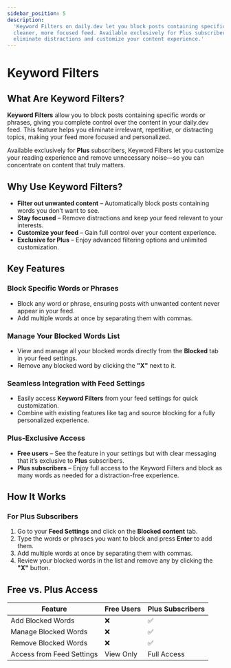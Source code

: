 ```yaml
---
sidebar_position: 5
description:
  'Keyword Filters on daily.dev let you block posts containing specific words or phrases for a
  cleaner, more focused feed. Available exclusively for Plus subscribers, this feature helps you
  eliminate distractions and customize your content experience.'
---
```


# Keyword Filters

## What Are Keyword Filters?

**Keyword Filters** allow you to block posts containing specific words or phrases, giving you
complete control over the content in your daily.dev feed. This feature helps you eliminate
irrelevant, repetitive, or distracting topics, making your feed more focused and personalized.

Available exclusively for **Plus** subscribers, Keyword Filters let you customize your reading
experience and remove unnecessary noise—so you can concentrate on content that truly matters.

## Why Use Keyword Filters?

- **Filter out unwanted content** – Automatically block posts containing words you don’t want to
  see.
- **Stay focused** – Remove distractions and keep your feed relevant to your interests.
- **Customize your feed** – Gain full control over your content experience.
- **Exclusive for Plus** – Enjoy advanced filtering options and unlimited customization.

## Key Features

### Block Specific Words or Phrases

- Block any word or phrase, ensuring posts with unwanted content never appear in your feed.
- Add multiple words at once by separating them with commas.

### Manage Your Blocked Words List

- View and manage all your blocked words directly from the **Blocked** tab in your feed settings.
- Remove any blocked word by clicking the **"X"** next to it.

### Seamless Integration with Feed Settings

- Easily access **Keyword Filters** from your feed settings for quick customization.
- Combine with existing features like tag and source blocking for a fully personalized experience.

### Plus-Exclusive Access

- **Free users** – See the feature in your settings but with clear messaging that it’s exclusive to
  **Plus** subscribers.
- **Plus subscribers** – Enjoy full access to the Keyword Filters and block as many words as needed
  for a distraction-free experience.

## How It Works

### For Plus Subscribers

1. Go to your **Feed Settings** and click on the **Blocked content** tab.
2. Type the words or phrases you want to block and press **Enter** to add them.
3. Add multiple words at once by separating them with commas.
4. Review your blocked words in the list and remove any by clicking the **"X"** button.

## Free vs. Plus Access

| Feature                   | Free Users | Plus Subscribers |
| ------------------------- | ---------- | ---------------- |
| Add Blocked Words         | ❌         | ✅               |
| Manage Blocked Words      | ❌         | ✅               |
| Remove Blocked Words      | ❌         | ✅               |
| Access from Feed Settings | View Only  | Full Access      |
